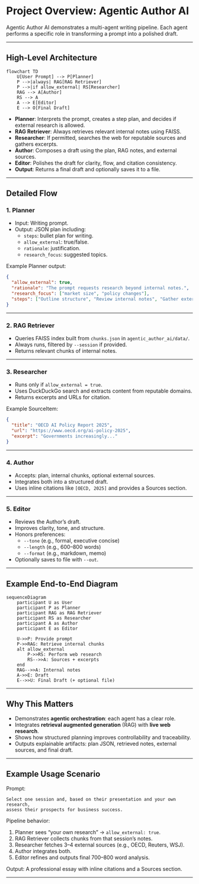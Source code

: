 # Project Overview: Agentic Author AI

Agentic Author AI demonstrates a multi-agent writing pipeline. Each agent performs a specific role in transforming a prompt into a polished draft.

---

## High-Level Architecture

```mermaid
flowchart TD
    U[User Prompt] --> P[Planner]
    P -->|always| RAG[RAG Retriever]
    P -->|if allow_external| RS[Researcher]
    RAG --> A[Author]
    RS --> A
    A --> E[Editor]
    E --> O[Final Draft]
```

- **Planner**: Interprets the prompt, creates a step plan, and decides if external research is allowed.  
- **RAG Retriever**: Always retrieves relevant internal notes using FAISS.  
- **Researcher**: If permitted, searches the web for reputable sources and gathers excerpts.  
- **Author**: Composes a draft using the plan, RAG notes, and external sources.  
- **Editor**: Polishes the draft for clarity, flow, and citation consistency.  
- **Output**: Returns a final draft and optionally saves it to a file.

---

## Detailed Flow

### 1. Planner
- Input: Writing prompt.  
- Output: JSON plan including:
  - `steps`: bullet plan for writing.  
  - `allow_external`: true/false.  
  - `rationale`: justification.  
  - `research_focus`: suggested topics.  

Example Planner output:
```json
{
  "allow_external": true,
  "rationale": "The prompt requests research beyond internal notes.",
  "research_focus": ["market size", "policy changes"],
  "steps": ["Outline structure", "Review internal notes", "Gather external research", "Draft", "Revise"]
}
```

---

### 2. RAG Retriever
- Queries FAISS index built from `chunks.json` in `agentic_author_ai/data/`.  
- Always runs, filtered by `--session` if provided.  
- Returns relevant chunks of internal notes.

---

### 3. Researcher
- Runs only if `allow_external = true`.  
- Uses DuckDuckGo search and extracts content from reputable domains.  
- Returns excerpts and URLs for citation.  

Example SourceItem:
```json
{
  "title": "OECD AI Policy Report 2025",
  "url": "https://www.oecd.org/ai-policy-2025",
  "excerpt": "Governments increasingly..."
}
```

---

### 4. Author
- Accepts: plan, internal chunks, optional external sources.  
- Integrates both into a structured draft.  
- Uses inline citations like `[OECD, 2025]` and provides a Sources section.

---

### 5. Editor
- Reviews the Author’s draft.  
- Improves clarity, tone, and structure.  
- Honors preferences:
  - `--tone` (e.g., formal, executive concise)  
  - `--length` (e.g., 600–800 words)  
  - `--format` (e.g., markdown, memo)  
- Optionally saves to file with `--out`.

---

## Example End-to-End Diagram

```mermaid
sequenceDiagram
    participant U as User
    participant P as Planner
    participant RAG as RAG Retriever
    participant RS as Researcher
    participant A as Author
    participant E as Editor

    U->>P: Provide prompt
    P->>RAG: Retrieve internal chunks
    alt allow_external
        P->>RS: Perform web research
        RS-->>A: Sources + excerpts
    end
    RAG-->>A: Internal notes
    A->>E: Draft
    E-->>U: Final Draft (+ optional file)
```

---

## Why This Matters

- Demonstrates **agentic orchestration**: each agent has a clear role.  
- Integrates **retrieval augmented generation** (RAG) with **live web research**.  
- Shows how structured planning improves controllability and traceability.  
- Outputs explainable artifacts: plan JSON, retrieved notes, external sources, and final draft.

---

## Example Usage Scenario

Prompt:  
```text
Select one session and, based on their presentation and your own research,
assess their prospects for business success.
```

Pipeline behavior:
1. Planner sees “your own research” → `allow_external: true`.  
2. RAG Retriever collects chunks from that session’s notes.  
3. Researcher fetches 3–4 external sources (e.g., OECD, Reuters, WSJ).  
4. Author integrates both.  
5. Editor refines and outputs final 700–800 word analysis.  

Output: A professional essay with inline citations and a Sources section.

---
